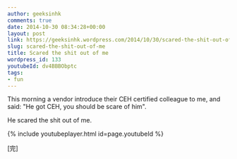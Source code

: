 ```yaml
---
author: geeksinhk
comments: true
date: 2014-10-30 08:34:28+00:00
layout: post
link: https://geeksinhk.wordpress.com/2014/10/30/scared-the-shit-out-of-me/
slug: scared-the-shit-out-of-me
title: Scared the shit out of me
wordpress_id: 133
youtubeId: dv4BBBObptc
tags: 
- fun
---
```


This morning a vendor introduce their CEH certified colleague to me, and said: "He got CEH, you should be scare of him".

He scared the shit out of me.

{% include youtubeplayer.html id=page.youtubeId %}

[完]
